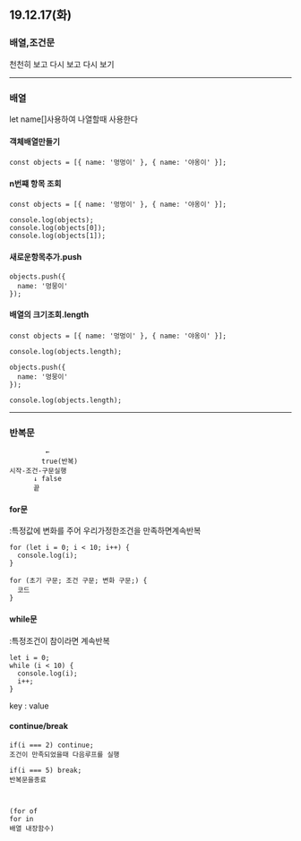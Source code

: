## 19.12.17(화)

### 배열,조건문

천천히 보고 다시 보고 
다시 보기

---

### 배열

let name[]사용하여 나열할때 사용한다

#### 객체배열만들기
~~~
const objects = [{ name: '멍멍이' }, { name: '야옹이' }];
~~~
#### n번쨰 항목 조회
~~~
const objects = [{ name: '멍멍이' }, { name: '야옹이' }];

console.log(objects);
console.log(objects[0]);
console.log(objects[1]);
~~~
#### 새로운항목추가.push
~~~
objects.push({
  name: '멍뭉이'
});
~~~
#### 배열의 크기조회.length
~~~
const objects = [{ name: '멍멍이' }, { name: '야옹이' }];

console.log(objects.length);

objects.push({
  name: '멍뭉이'
});

console.log(objects.length);
~~~

---

### 반복문

~~~
         ←
        true(반복)
시작-조건-구문실행
      ↓ false
      끝
~~~



#### for문   
:특정값에 변화를 주어
우리가정한조건을 만족하면계속반복

~~~
for (let i = 0; i < 10; i++) {
  console.log(i);
}
~~~
~~~
for (초기 구문; 조건 구문; 변화 구문;) {
  코드
}
~~~

#### while문   
:특정조건이 참이라면 계속반복

~~~
let i = 0;
while (i < 10) {
  console.log(i);
  i++;
}
~~~

key : value
#### continue/break
~~~
if(i === 2) continue; 
조건이 만족되었을때 다음루프를 실행

if(i === 5) break;
반복문을종료



(for of   
for in   
배열 내장함수)